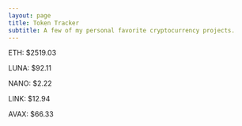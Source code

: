 ```yaml
---
layout: page
title: Token Tracker
subtitle: A few of my personal favorite cryptocurrency projects.
---
```


<!--BEGINCRYPTOINPUT-->
ETH: $2519.03

LUNA: $92.11

NANO: $2.22

LINK: $12.94

AVAX: $66.33

<!--ENDCRYPTOINPUT-->
